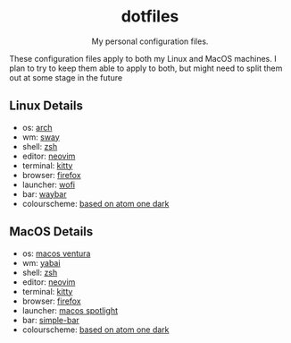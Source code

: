 <div align="center">

# dotfiles

My personal configuration files.
</div>

These configuration files apply to both my Linux and MacOS machines.
I plan to try to keep them able to apply to both, but might need to split them out at some stage in the future

## Linux Details

- os: [arch](https://archlinux.org/)
- wm: [sway](https://swaywm.org/)
- shell: [zsh](https://www.zsh.org/)
- editor: [neovim](https://neovim.io/)
- terminal: [kitty](https://sw.kovidgoyal.net/kitty/)
- browser: [firefox](https://www.mozilla.org/en-US/firefox/)
- launcher: [wofi](https://hg.sr.ht/~scoopta/wofi)
- bar: [waybar](https://github.com/Alexays/Waybar)
- colourscheme: [based on atom one dark](https://atom.io/themes/one-dark-ui)

## MacOS Details

- os: [macos ventura](https://en.wikipedia.org/wiki/MacOS_Ventura)
- wm: [yabai](https://github.com/koekeishiya/yabai)
- shell: [zsh](https://www.zsh.org/)
- editor: [neovim](https://neovim.io/)
- terminal: [kitty](https://sw.kovidgoyal.net/kitty/)
- browser: [firefox](https://www.mozilla.org/en-US/firefox/)
- launcher: [macos spotlight](https://support.apple.com/en-nz/guide/mac-help/mchlp1008/mac)
- bar: [simple-bar](https://github.com/Jean-Tinland/simple-bar)
- colourscheme: [based on atom one dark](https://atom.io/themes/one-dark-ui)

